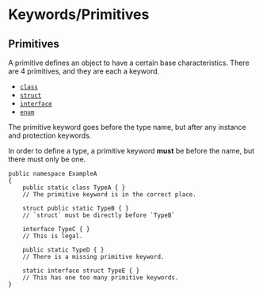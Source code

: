 # Keywords/Primitives
## Primitives

A primitive defines an object to have a certain base characteristics. There are 4 primitives, and they are each a keyword.
- [`class`](class.md)
- [`struct`](struct.md)
- [`interface`](interface.md)
- [`enum`](enum.md)

The primitive keyword goes before the type name, but after any instance and protection keywords.

In order to define a type, a primitive keyword **must** be before the name, but there must only be one.

```nsharp
public namespace ExampleA
{
    public static class TypeA { }
    // The primitive keyword is in the correct place.

    struct public static TypeB { }
    // `struct` must be directly before `TypeB`

    interface TypeC { }
    // This is legal.

    public static TypeD { }
    // There is a missing primitive keyword.

    static interface struct TypeE { }
    // This has one too many primitive keywords.
} 
```
